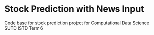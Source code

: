 # Stock Prediction with News Input
Code base for stock prediction project for Computational Data Science SUTD ISTD Term 6

